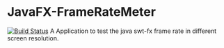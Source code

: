 # JavaFX-FrameRateMeter
[![Build Status](https://travis-ci.org/TRUEJASONFANS/JavaFX-FrameRateMeter.svg?branch=master)](https://travis-ci.org/TRUEJASONFANS/JavaFX-FrameRateMeter)
A Application to test the java swt-fx frame rate in different screen resolution.

